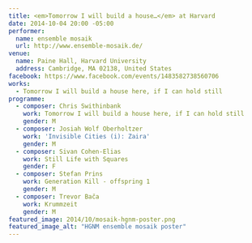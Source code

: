 ```yaml
---
title: <em>Tomorrow I will build a house…</em> at Harvard
date: 2014-10-04 20:00 -05:00
performer:
  name: ensemble mosaik
  url: http://www.ensemble-mosaik.de/
venue:
  name: Paine Hall, Harvard University
  address: Cambridge, MA 02138, United States
facebook: https://www.facebook.com/events/1483582738560706
works:
  - Tomorrow I will build a house here, if I can hold still
programme:
  - composer: Chris Swithinbank
    work: Tomorrow I will build a house here, if I can hold still
    gender: M
  - composer: Josiah Wolf Oberholtzer
    work: 'Invisible Cities (i): Zaira'
    gender: M
  - composer: Sivan Cohen-Elias
    work: Still Life with Squares
    gender: F
  - composer: Stefan Prins
    work: Generation Kill - offspring 1
    gender: M
  - composer: Trevor Bača
    work: Krummzeit
    gender: M
featured_image: 2014/10/mosaik-hgnm-poster.png
featured_image_alt: "HGNM ensemble mosaik poster"
---
```

